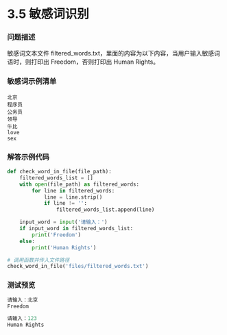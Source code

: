 # 3.5 敏感词识别

### 问题描述

敏感词文本文件 filtered_words.txt，里面的内容为以下内容，当用户输入敏感词语时，则打印出 Freedom，否则打印出 Human Rights。

### 敏感词示例清单

```
北京
程序员
公务员
领导
牛比
love
sex
```

### 解答示例代码

```python
def check_word_in_file(file_path):
    filtered_words_list = []
    with open(file_path) as filtered_words:
        for line in filtered_words:
            line = line.strip()
            if line != '':
                filtered_words_list.append(line)

    input_word = input('请输入：')
    if input_word in filtered_words_list:
        print('Freedom')
    else:
        print('Human Rights')

# 调用函数并传入文件路径
check_word_in_file('files/filtered_words.txt')
```

### 测试预览

```python
请输入：北京
Freedom

请输入：123
Human Rights
```